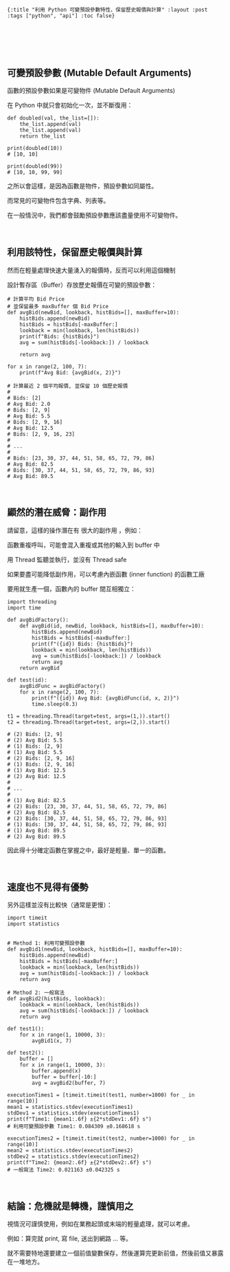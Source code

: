     {:title "利用 Python 可變預設參數特性，保留歷史報價與計算" :layout :post :tags ["python", "api"] :toc false}


# 　


## 可變預設參數 (Mutable Default Arguments)

函數的預設參數如果是可變物件 (Mutable Default Arguments)

在 Python 中就只會初始化一次，並不斷復用：

    def doubled(val, the_list=[]):
        the_list.append(val)
        the_list.append(val)
        return the_list
    
    print(doubled(10))
    # [10, 10]
    
    print(doubled(99))
    # [10, 10, 99, 99]

之所以會這樣，是因為函數是物件，預設參數如同屬性。

而常見的可變物件包含字典、列表等。

在一般情況中，我們都會鼓勵預設參數應該盡量使用不可變物件。

<br/>


## 利用該特性，保留歷史報價與計算

然而在輕量處理快速大量湧入的報價時，反而可以利用這個機制

設計暫存區（Buffer）存放歷史報價在可變的預設參數：

    # 計算平均 Bid Price
    # 並保留最多 maxBuffer 個 Bid Price
    def avgBid(newBid, lookback, histBids=[], maxBuffer=10):
        histBids.append(newBid)
        histBids = histBids[-maxBuffer:]
        lookback = min(lookback, len(histBids))
        print(f"Bids: {histBids}")
        avg = sum(histBids[-lookback:]) / lookback
    
        return avg
    
    for x in range(2, 100, 7):
        print(f"Avg Bid: {avgBid(x, 2)}")
    
    # 計算最近 2 個平均報價, 並保留 10 個歷史報價
    #
    # Bids: [2]
    # Avg Bid: 2.0
    # Bids: [2, 9]
    # Avg Bid: 5.5
    # Bids: [2, 9, 16]
    # Avg Bid: 12.5
    # Bids: [2, 9, 16, 23]
    #
    # ...
    #
    # Bids: [23, 30, 37, 44, 51, 58, 65, 72, 79, 86]
    # Avg Bid: 82.5
    # Bids: [30, 37, 44, 51, 58, 65, 72, 79, 86, 93]
    # Avg Bid: 89.5

<br/>


## 顯然的潛在威脅：副作用

請留意，這樣的操作潛在有 很大的副作用 ，例如：

函數重複呼叫，可能會混入重複或其他的輸入到 buffer 中

用 Thread 監聽並執行，並沒有 Thread safe

如果要盡可能降低副作用，可以考慮內嵌函數 (inner function) 的函數工廠

要用就生產一個，函數內的 buffer 間互相獨立：

    import threading
    import time
    
    def avgBidFactory():
        def avgBid(id, newBid, lookback, histBids=[], maxBuffer=10):
            histBids.append(newBid)
            histBids = histBids[-maxBuffer:]
            print(f"({id}) Bids: {histBids}")
            lookback = min(lookback, len(histBids))
            avg = sum(histBids[-lookback:]) / lookback
            return avg
        return avgBid
    
    def test(id):
        avgBidFunc = avgBidFactory()
        for x in range(2, 100, 7):
            print(f"({id}) Avg Bid: {avgBidFunc(id, x, 2)}")
            time.sleep(0.3)
    
    t1 = threading.Thread(target=test, args=(1,)).start()
    t2 = threading.Thread(target=test, args=(2,)).start()
    
    # (2) Bids: [2, 9]
    # (2) Avg Bid: 5.5
    # (1) Bids: [2, 9]
    # (1) Avg Bid: 5.5
    # (2) Bids: [2, 9, 16]
    # (1) Bids: [2, 9, 16]
    # (1) Avg Bid: 12.5
    # (2) Avg Bid: 12.5
    #
    # ...
    #
    # (1) Avg Bid: 82.5
    # (2) Bids: [23, 30, 37, 44, 51, 58, 65, 72, 79, 86]
    # (2) Avg Bid: 82.5
    # (2) Bids: [30, 37, 44, 51, 58, 65, 72, 79, 86, 93]
    # (1) Bids: [30, 37, 44, 51, 58, 65, 72, 79, 86, 93]
    # (1) Avg Bid: 89.5
    # (2) Avg Bid: 89.5

因此得十分確定函數在掌握之中，最好是輕量、單一的函數。

<br/>


## 速度也不見得有優勢

另外這樣並沒有比較快（通常是更慢）：

    import timeit
    import statistics
    
    
    # Method 1: 利用可變預設參數
    def avgBid1(newBid, lookback, histBids=[], maxBuffer=10):
        histBids.append(newBid)
        histBids = histBids[-maxBuffer:]
        lookback = min(lookback, len(histBids))
        avg = sum(histBids[-lookback:]) / lookback
        return avg
    
    # Method 2: 一般寫法
    def avgBid2(histBids, lookback):
        lookback = min(lookback, len(histBids))
        avg = sum(histBids[-lookback:]) / lookback
        return avg
    
    def test1():
        for x in range(1, 10000, 3):
            avgBid1(x, 7)
    
    def test2():
        buffer = []
        for x in range(1, 10000, 3):
            buffer.append(x)
            buffer = buffer[-10:]
            avg = avgBid2(buffer, 7)
    
    executionTimes1 = [timeit.timeit(test1, number=1000) for _ in range(10)]
    mean1 = statistics.stdev(executionTimes1)
    stdDev1 = statistics.stdev(executionTimes1)
    print(f"Time1: {mean1:.6f} ±{2*stdDev1:.6f} s")
    # 利用可變預設參數 Time1: 0.084309 ±0.168618 s
    
    executionTimes2 = [timeit.timeit(test2, number=1000) for _ in range(10)]
    mean2 = statistics.stdev(executionTimes2)
    stdDev2 = statistics.stdev(executionTimes2)
    print(f"Time2: {mean2:.6f} ±{2*stdDev2:.6f} s")
    # 一般寫法 Time2: 0.021163 ±0.042325 s

<br/>


## 結論：危機就是轉機，謹慎用之

視情況可謹慎使用，例如在業務起頭或末端的輕量處理，就可以考慮。

例如：算完就 print, 寫 file, 送出到網路 … 等。

就不需要特地還要建立一個前值變數保存，然後運算完更新前值，然後前值又暴露在一堆地方。

